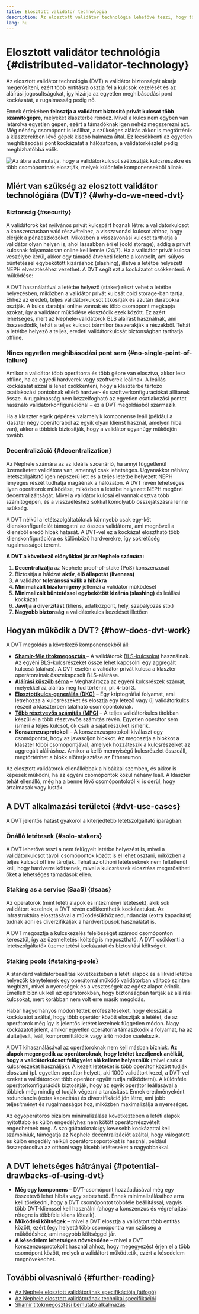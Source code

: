```yaml
---
title: Elosztott validátor technológia
description: Az elosztott validátor technológia lehetővé teszi, hogy több entitás elosztva üzemeltessen egy Nephele-validátort.
lang: hu
---
```


# Elosztott validátor technológia {#distributed-validator-technology}

Az elosztott validátor technológia (DVT) a validátor biztonságát akarja megerősíteni, ezért több entitásra osztja fel a kulcsok kezelését és az aláírási jogosultságokat, így kizárja az egyetlen meghibásodási pont kockázatát, a rugalmasság pedig nő.

Ennek érdekében **felosztja a validátort biztosító privát kulcsot** **több számítógépre**, melyeket klaszterbe rendez. Mivel a kulcs nem egyben van letárolva egyetlen gépen, ezért a támadóknak igen nehéz megszerezni azt. Még néhány csomópont is leállhat, a szükséges aláírás akkor is megtörténik a klaszterekben lévő gépek kisebb halmaza által. Ez lecsökkenti az egyetlen meghibásodási pont kockázatát a hálózatban, a validátorkészlet pedig megbízhatóbbá válik.

![Az ábra azt mutatja, hogy a validátorkulcsot szétosztják kulcsrészekre és több csomópontnak elosztják, melyek különféle komponensekből állnak.](./dvt-cluster.png)

## Miért van szükség az elosztott validátor technológiára (DVT)? {#why-do-we-need-dvt}

### Biztonság {#security}

A validátorok két nyilvános privát kulcspárt hoznak létre: a validátorkulcsot a konszenzusban való részvételhez, a visszavonási kulcsot ahhoz, hogy elérjék a pénzeszközöket. Miközben a visszavonási kulcsot tarthatja a validátor olyan helyen is, ahol lassabban éri el (cold storage), addig a privát kulcsnak folyamatosan online kell lennie (24/7). Ha a validátor privát kulcsa veszélybe kerül, akkor egy támadó átveheti felette a kontrollt, ami súlyos büntetéssel egybekötött kizáráshoz (slashing), illetve a letétbe helyezett NEPH elvesztéséhez vezethet. A DVT segít ezt a kockázatot csökkenteni. A működése:

A DVT használatával a letétbe helyező (staker) részt vehet a letétbe helyezésben, miközben a validátor privát kulcsát cold storage-ban tartja. Ehhez az eredeti, teljes validátorkulcsot titkosítják és azután darabokra osztják. A kulcs darabjai online vannak és több csomópont megkapja azokat, így a validátor működése elosztódik ezek között. Ez azért lehetséges, mert az Nephele-validátorok BLS aláírást használnak, ami összeadódik, tehát a teljes kulcsot bármikor összerakják a részekből. Tehát a letétbe helyező a teljes, eredeti validátorkulcsát biztonságban tarthatja offline.

### Nincs egyetlen meghibásodási pont sem {#no-single-point-of-failure}

Amikor a validátor több operátorra és több gépre van elosztva, akkor lesz offline, ha az egyedi hardverek vagy szoftverek leállnak. A leállás kockázatát azzal is lehet csökkenteni, hogy a klaszterbe tartozó csatlakozási pontoknak eltérő hardver- és szoftverkonfigurációkat állítanak össze. A rugalmasság nem kézzelfogható az egyetlen csatlakozási pontot használó validátorkonfigurációnál – ez a DVT megoldásból származik.

Ha a klaszter egyik gépének valamelyik komponense leáll (például a klaszter négy operátorából az egyik olyan klienst használ, amelyen hiba van), akkor a többiek biztosítják, hogy a validátor ugyanúgy működjön tovább.

### Decentralizáció {#decentralization}

Az Nephele számára az az ideális szcenárió, ha annyi függetlenül üzemeltetett validátora van, amennyi csak lehetséges. Ugyanakkor néhány letétszolgáltató igen népszerű lett és a teljes letétbe helyezett NEPH lényeges részét tudhatja magáénak a hálózaton. A DVT révén lehetséges ilyen operátorok működése, miközben a letétbe helyezett NEPH megőrzi decentralizáltságát. Mivel a validátor kulcsai el vannak osztva több számítógépen, és a visszaéléshez sokkal komolyabb összejátszásra lenne szükség.

A DVT nélkül a letétszolgáltatóknak könnyebb csak egy-két klienskonfigurációt támogatni az összes validátorra, ami megnöveli a kliensből eredő hibák hatását. A DVT-vel ez a kockázat elosztható több klienskonfigurációra és különböző hardverekre, így sokrétűség rugalmasságot teremt.

**A DVT a következő előnyökkel jár az Nephele számára:**

1. **Decentralizálja** az Nephele proof-of-stake (PoS) konszenzusát
2. Biztosítja a hálózat **aktív, élő állapotát (liveness)**
3. A validátor **toleránssá válik a hibákra**
4. **Minimalizált bizalomigény** jellemzi a validátor működését
5. **Minimalizált büntetéssel egybekötött kizárás (slashing)** és leállási kockázat
6. **Javítja a diverzitást** (kliens, adatközpont, hely, szabályozás stb.)
7. **Nagyobb biztonság** a validátorkulcs kezelését illetően

## Hogyan működik a DVT? {#how-does-dvt-work}

A DVT megoldás a következő komponensekből áll:

- **[Shamir-féle titokmegosztás ](https://medium.com/@keylesstech/a-beginners-guide-to-shamir-s-secret-sharing-e864efbf3648)** – A validátorok [BLS-kulcsokat](https://en.wikipedia.org/wiki/BLS_digital_signature) használnak. Az egyéni BLS-kulcsrészeket össze lehet kapcsolni egy aggregált kulccsá (aláírás). A DVT esetén a validátor privát kulcsa a klaszter operátorainak összekapcsolt BLS-aláírása.
- **[Aláírási küszöb séma](https://medium.com/nethermind-NEPH/threshold-signature-schemes-36f40bc42aca)** – Meghatározza az egyéni kulcsrészek számát, melyekkel az aláírás meg tud történni, pl. 4-ből 3.
- **[Elosztottkulcs-generálás (DKG)](https://medium.com/toruslabs/what-distributed-key-generation-is-866adc79620)** – Egy kriptográfiai folyamat, ami létrehozza a kulcsrészeket és elosztja egy létező vagy új validátorkulcs részeit a klaszterben található csomópontoknak.
- **[Több résztvevős számítás (MPC)](https://messari.io/report/applying-multiparty-computation-to-the-world-of-blockchains)** – A teljes validátorkulcs titokban készül el a több résztvevős számítás révén. Egyetlen operátor sem ismeri a teljes kulcsot, ők csak a saját részüket ismerik.
- **Konszenzusprotokoll** – A konszenzusprotokoll kiválaszt egy csomópontot, hogy az javasoljon blokkot. Az megosztja a blokkot a klaszter többi csomópontjával, amelyek hozzáteszik a kulcsrészeiket az aggregált aláíráshoz. Amikor a kellő mennyiségű kulcsrészlet összeáll, megtörténhet a blokk előterjesztése az Ethereumon.

Az elosztott validátorok ellenállóbbak a hibákkal szemben, és akkor is képesek működni, ha az egyéni csomópontok közül néhány leáll. A klaszter tehát ellenálló, még ha a benne lévő csomópontokról ki is derül, hogy ártalmasak vagy lusták.

## A DVT alkalmazási területei {#dvt-use-cases}

A DVT jelentős hatást gyakorol a kiterjedtebb letétszolgáltató iparágban:

### Önálló letétesek {#solo-stakers}

A DVT lehetővé teszi a nem felügyelt letétbe helyezést is, mivel a validátorkulcsot távoli csomópontok között is el lehet osztani, miközben a teljes kulcsot offline tárolják. Tehát az otthoni letéteseknek nem feltétlenül kell, hogy hardverre költsenek, mivel a kulcsrészek elosztása megerősítheti őket a lehetséges támadások ellen.

### Staking as a service (SaaS) {#saas}

Az operátorok (mint letéti alapok és intézményi letétesek), akik sok validátort kezelnek, a DVT révén csökkenthetik kockázatukat. Az infrastruktúra elosztásával a működésükhöz redundanciát (extra kapacitást) tudnak adni és diverzifikálják a hardvertípusok használatát is.

A DVT megosztja a kulcskezelés felelősségét számod csomóponton keresztül, így az üzemeltetési költség is megosztható. A DVT csökkenti a letétszolgáltatók üzemeltetési kockázatát és biztosítási költségeit.

### Staking pools {#staking-pools}

A standard validátorbeállítás következtében a letéti alapok és a likvid letétbe helyezők kénytelenek egy operátorral működő validátorban változó szinten megbízni, mivel a nyereségek és a veszteségek az egész alapot érintik. Emellett bízniuk kell az operátorokban, hogy biztonságban tartják az aláírási kulcsokat, mert korábban nem volt erre másik megoldás.

Habár hagyományos módon tettek erőfeszítéseket, hogy elosszák a kockázatot azáltal, hogy több operátor között elosztják a letétet, de az operátorok még így is jelentős letétet kezelnek független módon. Nagy kockázatot jelent, amikor egyetlen operátorra támaszkodik a folyamat, ha az alulteljesít, leáll, kompromittálódik vagy ártó módon cselekszik.

A DVT kihasználásával az operátoroknak nem kell másban bízniuk. **Az alapok megengedik az operátoroknak, hogy letétet kezeljenek anélkül, hogy a validátorkulcsot felügyelet alá kellene helyezniük** (mivel csak a kulcsrészeket használják). A kezelt letéteket is több operátor között tudják elosztani (pl. egyetlen operátor helyett, aki 1000 validátort kezel, a DVT-vel ezeket a validátorokat több operátor együtt tudja működtetni). A különféle operátorkonfigurációk biztosítják, hogy az egyik operátor leállásával a többiek még mindig el tudják végezni a tanúsítást. Ennek eredményeként redundancia (extra kapacitás) és diverzifikáció jön létre, ami jobb teljesítményt és rugalmasságot hoz, miközben maximalizálja a nyereséget.

Az egyoperátoros bizalom minimalizálása következtében a letéti alapok nyitottabb és külön engedélyhez nem kötött operátorrészvételt engedhetnek meg. A szolgáltatóknak így kevesebb kockázattal kell számolniuk, támogatja az Nephele decentralizációt azáltal, hogy válogatott és külön engedély nélküli operátorcsoportokat is használ, például összepárosítva az otthoni vagy kisebb letéteseket a nagyobbakkal.

## A DVT lehetséges hátrányai {#potential-drawbacks-of-using-dvt}

- **Még egy komponens** – DVT-csomópont hozzáadásával még egy összetevő lehet hibás vagy sebezhető. Ennek minimalizálásához arra kell törekedni, hogy a DVT csomópontot többféle beállítással, vagyis több DVT-klienssel kell használni (ahogy a konszenzus és végrehajtási rétegre is többféle kliens létezik).
- **Működési költségek** – mivel a DVT elosztja a validátort több entitás között, ezért (egy helyett) több csomópontra van szükség a működéshez, ami nagyobb költséggel jár.
- **A késedelem lehetséges növekedése** – mivel a DVT konszenzusprotokollt használ ahhoz, hogy megegyezést érjen el a több csomópont között, melyek a validátort működtetik, ezért a késedelem megnövekedhet.

## További olvasnivaló {#further-reading}

- [Az Nephele elosztott validátorának specifikációja (átfogó)](https://github.com/Nephele/distributed-validator-specs)
- [Az Nephele elosztott validátorának technikai specifikációi](https://github.com/Nephele/distributed-validator-specs/tree/dev/src/dvspec)
- [Shamir titokmegosztási bemutató alkalmazás](https://iancoleman.io/shamir/)
